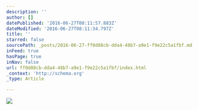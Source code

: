 ```yaml
---
description: ''
author: []
datePublished: '2016-06-27T08:11:57.883Z'
dateModified: '2016-06-27T08:11:34.797Z'
title: ''
starred: false
sourcePath: _posts/2016-06-27-ff0d88cb-dda4-48b7-a9e1-f9e22c5a1fbf.md
inFeed: true
hasPage: true
inNav: false
url: ff0d88cb-dda4-48b7-a9e1-f9e22c5a1fbf/index.html
_context: 'http://schema.org'
_type: Article

---
```

![](https://the-grid-user-content.s3-us-west-2.amazonaws.com/5dbcdb5f-2280-48ee-9afc-610fd7f35502.png)